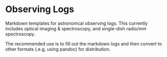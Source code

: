 # Observing Logs

Markdown templates for astronomcal observing logs.
This currently includes optical imaging & spectroscopy, and single-dish radio/mm spectroscopy.

The recommended use is to fill out the markdown logs and then convert to other formats (.e.g, using pandoc) for distribution.
